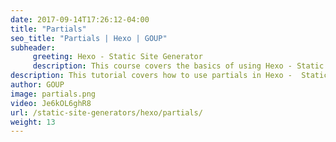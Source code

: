 ```yaml
---
date: 2017-09-14T17:26:12-04:00
title: "Partials"
seo_title: "Partials | Hexo | GOUP"
subheader:
     greeting: Hexo - Static Site Generator
     description: This course covers the basics of using Hexo - Static Site Generator. Work your way through the articles and we'll teach you everything you need to know to create a professional and scalable website or blog!
description: This tutorial covers how to use partials in Hexo -  Static Site Generator.
author: GOUP
image: partials.png
video: Je6kOL6ghR8
url: /static-site-generators/hexo/partials/
weight: 13
---
```

